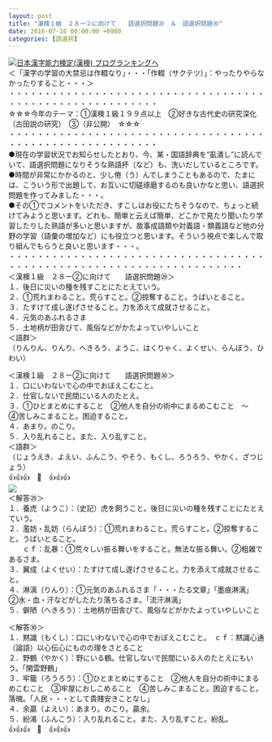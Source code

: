 ```yaml
---
layout: post
title: "漢検１級　２８ー②に向けて　　語選択問題㉙　＆　語選択問題㉚"
date: 2016-07-16 00:00:00 +0900
categories: [語選択]
---
```


[![](/syuusyuu9701/assets/images/漢検１級-２８ー②に向けて-語選択問題㉙-＆-語選択問題㉚-br_c_3028_1.gif)](http://blog.with2.net/link.php?1659096:3028 "日本漢字能力検定(漢検) ブログランキングへ")[日本漢字能力検定(漢検) ブログランキングへ](http://blog.with2.net/link.php?1659096:3028)  
＜「漢字の学習の大禁忌は作輟なり」・・・「作輟（サクテツ）」：やったりやらなかったりすること・・・＞  
・・・・・・・・・・・・・・・・・・・・・・・・・・・・・・・・・・・・・・・・・・・・・・・・・・・・・・・・・  
☆☆☆今年のテーマ：①漢検１級１９９点以上　②好きな古代史の研究深化（古田説の研究）　③（非公開）　☆☆☆　　  
・・・・・・・・・・・・・・・・・・・・・・・・・・・・・・・・・・・・・・・・・・・・・・・・・・・・・・・・・  
●現在の学習状況でお知らせしたとおり、今、某・国語辞典を“虱潰し”に読んでいて、語選択問題になりそうな熟語抔（など）も、洗いだしているところです。  
●時間が非常にかかるのと、少し倦（う）んでしまうこともあるので、たまには、こういう形で出題して、お互いに切磋琢磨するのも良いかなと思い、語選択問題を作ってみました・・・。  
●その①でコメントをいただき、すこしはお役にたちそうなので、ちょっと続けてみようと思います。どれも、簡単と云えば簡単、どこかで見たり聞いたり学習したりした熟語が多いと思いますが、故事成語類や対義語・類義語など他の分野の学習（語彙の増加など）にも役立つと思います。そういう視点で楽しんで取り組んでもらうと良いと思います・・・。  
・・・・・・・・・・・・・・・・・・・・・・・・・・・・・・・・・・・・・・・・・・・・・・・・・・・・・・・・・・・・・・・・・・・・・  
＜漢検１級　２８ー②に向けて　　語選択問題㉙＞  
１．後日に災いの種を残すことにたとえていう。  
２．①荒れまわること。荒らすこと。②掠奪すること。うばいとること。  
３．たすけて成し遂げさせること。力を添えて成就させること。  
４．元気のあふれるさま  
５．土地柄が田舎びて、風俗などがかたよっていやしいこと  
＜語群＞  
（りんりん、りんり、へきろう、ようこ、はくりゃく、よくせい、らんぼう、ひわい）  
  
＜漢検１級　２８ー②に向けて　　語選択問題㉚＞  
１．口にいわないで心の中でおぼえこむこと。  
２．仕官しないで民間にいる人のたとえ。  
３．①ひとまとめにすること　②他人を自分の術中にまるめこむこと　～　④苦しみこまること。困迫すること。  
４．あまり。のこり。  
５．入り乱れること。また、入り乱すこと。  
＜語群＞  
（じょうえき、よえい、ふんこう、やそう、もくし、ろうろう、やかく、ざつじょう）  
👍👍👍　🐒　👍👍👍  
![](/syuusyuu9701/assets/images/漢検１級-２８ー②に向けて-語選択問題㉙-＆-語選択問題㉚-11091d1b3475dd020323a07437b98ff6.png)  
＜解答㉙＞  
１．養虎（ようこ）：（史記）虎を飼うこと。後日に災いの種を残すことにたとえていう。  
２．濫妨・乱妨（らんぼう）：①荒れまわること。荒らすこと。②掠奪すること。うばいとること。  
　　ｃｆ：乱暴：①荒々しい振る舞いをすること。無法な振る舞い。②粗雑であるさま。  
３．翼成（よくせい）：たすけて成し遂げさせること。力を添えて成就させること。  
４．淋漓（りんり）：①元気のあふれるさま「・・・たる文章」「墨痕淋漓」　②水・血・汗などがしたたり落ちるさま。「流汗淋漓」  
５．僻陋（へきろう）：土地柄が田舎びて、風俗などがかたよっていやしいこと  
  
＜解答㉚＞  
１．黙識（もくし）：口にいわないで心の中でおぼえこむこと。　ｃｆ：黙識心通　（論語）以心伝心にものの理をさとること  
２．野鶴（やかく）：野にいる鶴。仕官しないで民間にいる人のたとえにもいう。「閑雲野鶴」  
３．牢籠（ろうろう）：①ひとまとめにすること　②他人を自分の術中にまるめこむこと　③牢屋におしこめること　④苦しみこまること。困迫すること。落魄。「人民・・・として貴賤安きことなし」  
４．余贏（よえい）：あまり。のこり。贏余。  
５．紛淆（ふんこう）：入り乱れること。また、入り乱すこと。紛乱。  
👍👍👍　🐒　👍👍👍  